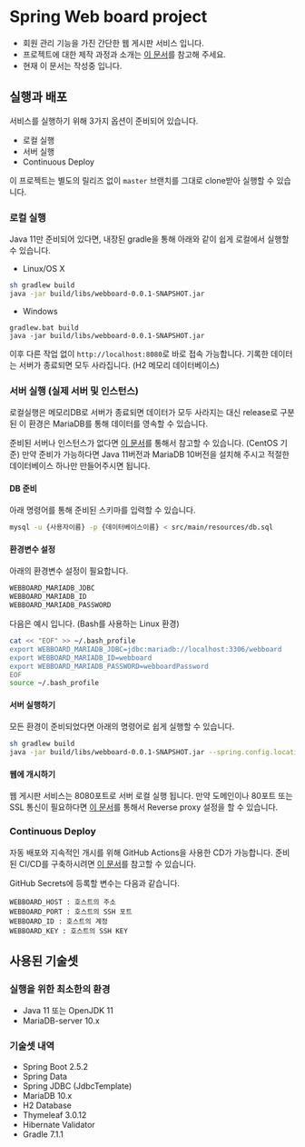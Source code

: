 # Spring Web board project

- 회원 관리 기능을 가진 간단한 웹 게시판 서비스 입니다.
- 프로젝트에 대한 제작 과정과 소개는 [이 문서](https://platanus.me/post/1592)를 참고해 주세요.
- 현재 이 문서는 작성중 입니다.

## 실행과 배포

서비스를 실행하기 위해 3가지 옵션이 준비되어 있습니다.

- 로컬 실행
- 서버 실행
- Continuous Deploy

이 프로젝트는 별도의 릴리즈 없이 `master` 브랜치를 그대로 clone받아 실행할 수 있습니다.

### 로컬 실행

Java 11만 준비되어 있다면, 내장된 gradle을 통해 아래와 같이 쉽게 로컬에서 실행할 수 있습니다.

- Linux/OS X

```bash
sh gradlew build
java -jar build/libs/webboard-0.0.1-SNAPSHOT.jar
```

- Windows

```batch
gradlew.bat build
java -jar build/libs/webboard-0.0.1-SNAPSHOT.jar
```

이후 다른 작업 없이 `http://localhost:8080`로 바로 접속 가능합니다. 기록한 데이터는 서버가 종료되면 모두 사라집니다. (H2 메모리 데이터베이스)

### 서버 실행 (실제 서버 및 인스턴스)

로컬실행은 메모리DB로 서버가 종료되면 데이터가 모두 사라지는 대신 release로 구분된 이 환경은 MariaDB를 통해 데이터를 영속할 수 있습니다.

준비된 서버나 인스턴스가 없다면 [이 문서](https://platanus.me/post/1586)를 통해서 참고할 수 있습니다. (CentOS 기준) 만약 준비가 가능하다면 Java 11버전과 MariaDB
10버전을 설치해 주시고 적절한 데이터베이스 하나만 만들어주시면 됩니다.

#### DB 준비

아래 명령어를 통해 준비된 스키마를 입력할 수 있습니다.

```bash
mysql -u {사용자이름} -p {데이터베이스이름} < src/main/resources/db.sql
```

#### 환경변수 설정

아래의 환경변수 설정이 필요합니다.

```bash
WEBBOARD_MARIADB_JDBC
WEBBOARD_MARIADB_ID
WEBBOARD_MARIADB_PASSWORD
```

다음은 예시 입니다. (Bash를 사용하는 Linux 환경)

```bash
cat << "EOF" >> ~/.bash_profile
export WEBBOARD_MARIADB_JDBC=jdbc:mariadb://localhost:3306/webboard
export WEBBOARD_MARIADB_ID=webboard
export WEBBOARD_MARIADB_PASSWORD=webboardPassword
EOF
source ~/.bash_profile
```

#### 서버 실행하기

모든 환경이 준비되었다면 아래의 명령어로 쉽게 실행할 수 있습니다.

```bash
sh gradlew build
java -jar build/libs/webboard-0.0.1-SNAPSHOT.jar --spring.config.location=classpath:/application.properties --spring.profiles.active=release
```

#### 웹에 개시하기

웹 게시판 서비스는 8080포트로 서버 로컬 실행 됩니다. 만약 도메인이나 80포트 또는 SSL 통신이 필요하다면 [이 문서](https://platanus.me/post/1590)를 통해서 Reverse proxy
설정을 할 수 있습니다.

### Continuous Deploy

자동 배포와 지속적인 개시를 위해 GitHub Actions을 사용한 CD가 가능합니다. 준비된 CI/CD를 구축하시려면 [이 문서](https://platanus.me/post/1588)를 참고할 수 있습니다.

GitHub Secrets에 등록할 변수는 다음과 같습니다.

```
WEBBOARD_HOST : 호스트의 주소
WEBBOARD_PORT : 호스트의 SSH 포트
WEBBOARD_ID : 호스트의 계정
WEBBOARD_KEY : 호스트의 SSH KEY
```

## 사용된 기술셋

### 실행을 위한 최소한의 환경

- Java 11 또는 OpenJDK 11
- MariaDB-server 10.x

### 기술셋 내역

- Spring Boot 2.5.2
- Spring Data
- Spring JDBC (JdbcTemplate)
- MariaDB 10.x
- H2 Database
- Thymeleaf 3.0.12
- Hibernate Validator
- Gradle 7.1.1
